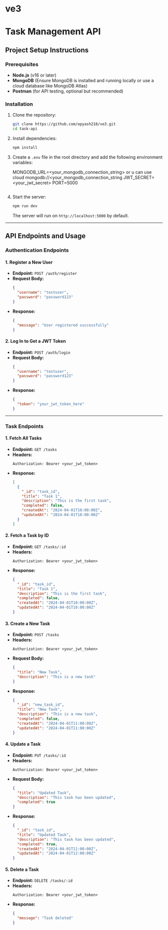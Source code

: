 # ve3
# Task Management API

## Project Setup Instructions

### Prerequisites

- **Node.js** (v16 or later)
- **MongoDB** (Ensure MongoDB is installed and running locally or use a cloud database like MongoDB Atlas)
- **Postman** (for API testing, optional but recommended)

### Installation

1. Clone the repository:

   ```bash
   git clone https://github.com/opyash218/ve3.git
   cd task-api
   ```

2. Install dependencies:

   ```bash
   npm install
   ```

3. Create a `.env` file in the root directory and add the following environment variables:

   
   MONGODB_URL=<your_mongodb_connection_string> or u can use cloud mongodb://<your_mongodb_connection_string
   JWT_SECRET=<your_jwt_secret>
   PORT=5000
   ```

4. Start the server:

   ```bash
   npm run dev
   ```

   The server will run on `http://localhost:5000` by default.

---

## API Endpoints and Usage

### Authentication Endpoints

#### 1. **Register a New User**

- **Endpoint:** `POST /auth/register`
- **Request Body:**
  ```json
  {
    "username": "testuser",
    "password": "password123"
  }
  ```
- **Response:**
  ```json
  {
    "message": "User registered successfully"
  }
  ```

#### 2. **Log In to Get a JWT Token**

- **Endpoint:** `POST /auth/login`
- **Request Body:**
  ```json
  {
    "username": "testuser",
    "password": "password123"
  }
  ```
- **Response:**
  ```json
  {
    "token": "your_jwt_token_here"
  }
  ```

---

### Task Endpoints

#### 1. **Fetch All Tasks**

- **Endpoint:** `GET /tasks`
- **Headers:**
  ```plaintext
  Authorization: Bearer <your_jwt_token>
  ```
- **Response:**
  ```json
  [
    {
      "_id": "task_id",
      "title": "Task 1",
      "description": "This is the first task",
      "completed": false,
      "createdAt": "2024-04-01T10:00:00Z",
      "updatedAt": "2024-04-01T10:00:00Z"
    }
  ]
  ```

#### 2. **Fetch a Task by ID**

- **Endpoint:** `GET /tasks/:id`
- **Headers:**
  ```plaintext
  Authorization: Bearer <your_jwt_token>
  ```
- **Response:**
  ```json
  {
    "_id": "task_id",
    "title": "Task 1",
    "description": "This is the first task",
    "completed": false,
    "createdAt": "2024-04-01T10:00:00Z",
    "updatedAt": "2024-04-01T10:00:00Z"
  }
  ```

#### 3. **Create a New Task**

- **Endpoint:** `POST /tasks`
- **Headers:**
  ```plaintext
  Authorization: Bearer <your_jwt_token>
  ```
- **Request Body:**
  ```json
  {
    "title": "New Task",
    "description": "This is a new task"
  }
  ```
- **Response:**
  ```json
  {
    "_id": "new_task_id",
    "title": "New Task",
    "description": "This is a new task",
    "completed": false,
    "createdAt": "2024-04-01T11:00:00Z",
    "updatedAt": "2024-04-01T11:00:00Z"
  }
  ```

#### 4. **Update a Task**

- **Endpoint:** `PUT /tasks/:id`
- **Headers:**
  ```plaintext
  Authorization: Bearer <your_jwt_token>
  ```
- **Request Body:**
  ```json
  {
    "title": "Updated Task",
    "description": "This task has been updated",
    "completed": true
  }
  ```
- **Response:**
  ```json
  {
    "_id": "task_id",
    "title": "Updated Task",
    "description": "This task has been updated",
    "completed": true,
    "createdAt": "2024-04-01T11:00:00Z",
    "updatedAt": "2024-04-01T12:00:00Z"
  }
  ```

#### 5. **Delete a Task**

- **Endpoint:** `DELETE /tasks/:id`
- **Headers:**
  ```plaintext
  Authorization: Bearer <your_jwt_token>
  ```
- **Response:**
  ```json
  {
    "message": "Task deleted"
  }
  ```





